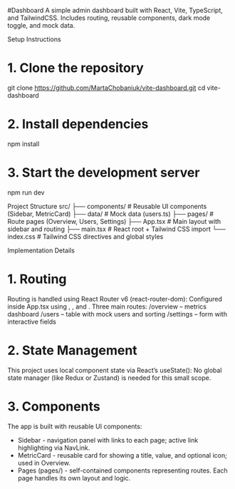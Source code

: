#Dashboard
A simple admin dashboard built with React, Vite, TypeScript, and TailwindCSS.
Includes routing, reusable components, dark mode toggle, and mock data.

Setup Instructions
# 1. Clone the repository
git clone https://github.com/MartaChobaniuk/vite-dashboard.git
cd vite-dashboard

# 2. Install dependencies
npm install

# 3. Start the development server
npm run dev

Project Structure
src/
├── components/        # Reusable UI components (Sidebar, MetricCard)
├── data/              # Mock data (users.ts)
├── pages/             # Route pages (Overview, Users, Settings)
├── App.tsx            # Main layout with sidebar and routing
├── main.tsx           # React root + Tailwind CSS import
└── index.css          # Tailwind CSS directives and global styles

Implementation Details
# 1. Routing
Routing is handled using React Router v6 (react-router-dom):
Configured inside App.tsx using <BrowserRouter>, <Routes>, and <Route>.
Three main routes:
/overview – metrics dashboard
/users – table with mock users and sorting
/settings – form with interactive fields

# 2. State Management
This project uses local component state via React’s useState():
No global state manager (like Redux or Zustand) is needed for this small scope.

# 3. Components
The app is built with reusable UI components:
- Sidebar - navigation panel with links to each page; active link highlighting via NavLink.
- MetricCard - reusable card for showing a title, value, and optional icon; used in Overview.
- Pages (pages/) - self-contained components representing routes. Each page handles its own layout and logic.